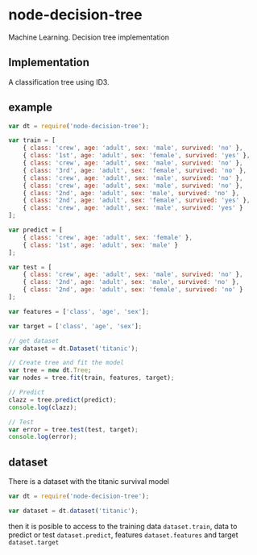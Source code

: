# node-decision-tree

Machine Learning. Decision tree implementation

## Implementation

A classification tree using ID3. 

## example

```js
var dt = require('node-decision-tree');

var train = [
    { class: 'crew', age: 'adult', sex: 'male', survived: 'no' },
    { class: '1st', age: 'adult', sex: 'female', survived: 'yes' },
    { class: 'crew', age: 'adult', sex: 'male', survived: 'no' },
    { class: '3rd', age: 'adult', sex: 'female', survived: 'no' },
    { class: 'crew', age: 'adult', sex: 'male', survived: 'no' },
    { class: 'crew', age: 'adult', sex: 'male', survived: 'no' },
    { class: '2nd', age: 'adult', sex: 'male', survived: 'no' },
    { class: '2nd', age: 'adult', sex: 'female', survived: 'yes' },
    { class: 'crew', age: 'adult', sex: 'male', survived: 'yes' }
];

var predict = [
    { class: 'crew', age: 'adult', sex: 'female' },
    { class: '1st', age: 'adult', sex: 'male' }
];

var test = [
    { class: 'crew', age: 'adult', sex: 'male', survived: 'no' },
    { class: '2nd', age: 'adult', sex: 'male', survived: 'no' },
    { class: '2nd', age: 'adult', sex: 'female', survived: 'no' }
];

var features = ['class', 'age', 'sex'];

var target = ['class', 'age', 'sex'];

// get dataset
var dataset = dt.Dataset('titanic');

// Create tree and fit the model
var tree = new dt.Tree;
var nodes = tree.fit(train, features, target);

// Predict
clazz = tree.predict(predict);
console.log(clazz);

// Test
var error = tree.test(test, target);
console.log(error);
```

## dataset

There is a dataset with the titanic survival model

```js
var dt = require('node-decision-tree');

var dataset = dt.dataset('titanic');
```

then it is posible to access to the training data `dataset.train`, data to predict or test `dataset.predict`, features `dataset.features` and target `dataset.target`

